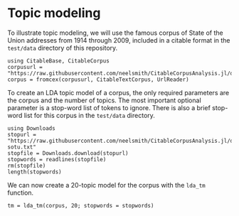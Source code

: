 # Topic modeling

To illustrate topic modeling, we will use the famous corpus of State of the Union addresses from 1914 through 2009, included in a citable format in the `test/data` directory of this repository.


```@example tm
using CitableBase, CitableCorpus
corpusurl = "https://raw.githubusercontent.com/neelsmith/CitableCorpusAnalysis.jl/dev/test/data/sotu.cex"
corpus = fromcex(corpusurl, CitableTextCorpus, UrlReader)
```

To create an LDA topic model of a corpus, the only required parameters are the corpus and the number of topics.  The most important optional parameter is a stop-word list of tokens to ignore.  There is also a brief stop-word list for this corpus in the `test/data` directory.






```@example tm
using Downloads
stopurl = "https://raw.githubusercontent.com/neelsmith/CitableCorpusAnalysis.jl/dev/test/data/stopwords-sotu.txt"
stopfile = Downloads.download(stopurl)
stopwords = readlines(stopfile)
rm(stopfile)
length(stopwords)
```

We can now create a 20-topic model for the corpus with the `lda_tm` function.

```@example tm
tm = lda_tm(corpus, 20; stopwords = stopwords)
```

